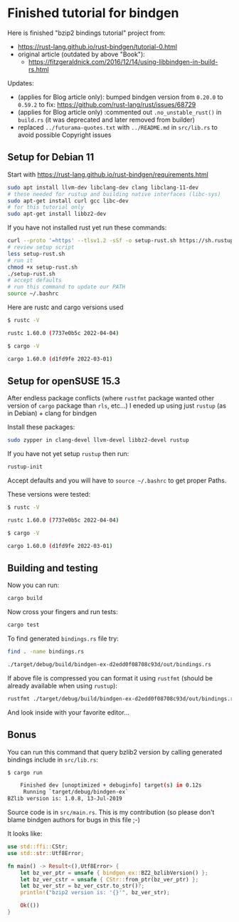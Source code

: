 # Finished tutorial for bindgen

Here is finished "bzip2 bindings tutorial" project from:
- https://rust-lang.github.io/rust-bindgen/tutorial-0.html
- original article (outdated by above "Book"):
  - https://fitzgeraldnick.com/2016/12/14/using-libbindgen-in-build-rs.html

Updates:
- (applies for Blog article only): bumped bindgen version from `0.20.0` to `0.59.2`
  to fix: https://github.com/rust-lang/rust/issues/68729
- (applies for Blog article only) :commented out `.no_unstable_rust()` in `build.rs`
  (it was deprecated and later removed from builder)
- replaced  `../futurama-quotes.txt` with `../README.md`
  in `src/lib.rs` to avoid possible Copyright issues

## Setup for Debian 11


Start with https://rust-lang.github.io/rust-bindgen/requirements.html

```bash
sudo apt install llvm-dev libclang-dev clang libclang-11-dev
# these needed for rustup and building native interfaces (libc-sys)
sudo apt-get install curl gcc libc-dev
# for this tutorial only
sudo apt-get install libbz2-dev
```

If you have not installed rust yet run these commands:
```bash
curl --proto '=https' --tlsv1.2 -sSf -o setup-rust.sh https://sh.rustup.rs
# review setup script
less setup-rust.sh
# run it
chmod +x setup-rust.sh
./setup-rust.sh
# accept defaults
# run this command to update our PATH
source ~/.bashrc
```

Here are rustc and cargo versions used

```bash
$ rustc -V

rustc 1.60.0 (7737e0b5c 2022-04-04)

$ cargo -V

cargo 1.60.0 (d1fd9fe 2022-03-01)
```

## Setup for openSUSE 15.3

After endless package conflicts (where `rustfmt` package
wanted other version of `cargo` package than `rls`, etc...)
I eneded up using just `rustup` (as in Debian) + clang for bindgen

Install these packages:
```bash
sudo zypper in clang-devel llvm-devel libbz2-devel rustup
```

If you have not yet setup `rustup` then run:
```bash
rustup-init
```
Accept defaults and you will have to `source ~/.bashrc` to get
proper Paths.


These versions were tested:
```bash
$ rustc -V

rustc 1.60.0 (7737e0b5c 2022-04-04)

$ cargo -V

cargo 1.60.0 (d1fd9fe 2022-03-01)
```

## Building and testing

Now you can run:
```bash
cargo build
```

Now cross your fingers and run tests:
```bash
cargo test
```

To find generated `bindings.rs` file try:
```bash
find . -name bindings.rs

./target/debug/build/bindgen-ex-d2edd0f08708c93d/out/bindings.rs
```

If above file is compressed you can format it using
`rustfmt` (should be already available when using `rustup`):
```bash
rustfmt ./target/debug/build/bindgen-ex-d2edd0f08708c93d/out/bindings.rs
```
And look inside with your favorite editor...

## Bonus

You can run this command that query bzlib2 version by calling generated bindings include in `src/lib.rs`:

```bash
$ cargo run

    Finished dev [unoptimized + debuginfo] target(s) in 0.12s
     Running `target/debug/bindgen-ex`
BZlib version is: 1.0.8, 13-Jul-2019
```

Source code is in `src/main.rs`. This is my contribution (so please
don't blame bindgen authors for bugs in this file ;-)

It looks like:
```rust
use std::ffi::CStr;
use std::str::Utf8Error;

fn main() -> Result<(),Utf8Error> {
    let bz_ver_ptr = unsafe { bindgen_ex::BZ2_bzlibVersion() };
    let bz_ver_cstr = unsafe { CStr::from_ptr(bz_ver_ptr) };
    let bz_ver_str = bz_ver_cstr.to_str()?;
    println!("bzip2 version is: '{}'", bz_ver_str);

    Ok(())
}
```

